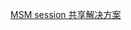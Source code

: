 [MSM session 共享解决方案](https://github.com/magro/memcached-session-manager/wiki/SetupAndConfiguration)
